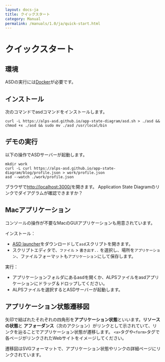 ```yaml
---
layout: docs-ja
title: クイックスタート
category: Manual
permalink: /manuals/1.0/ja/quick-start.html
---
```

# クイックスタート

## 環境

ASDの実行には[Docker](https://www.docker.com/products/docker-desktop)が必要です。

## インストール

次のコマンドでasdコマンドをインストールします。

```
curl -L https://alps-asd.github.io/app-state-diagram/asd.sh > ./asd && chmod +x ./asd && sudo mv ./asd /usr/local/bin
```

## デモの実行

以下の操作でASDサーバーが起動します。

```
mkdir work
curl -L curl https://alps-asd.github.io/app-state-diagram/blog/profile.json > work/profile.json
asd --watch ./work/profile.json
```

ブラウザで[http://localhost:3000/](http://localhost:3000/)を開きます。
Application State Diagramのリンクでダイアグラムが確認できますか？

## Macアプリケーション

コンソールの操作が不要なMacのGUIアプリケーションも用意されています。

インストール：

* [ASD launcher](https://github.com/alps-asd/asd-launcher/archive/master.zip)をダウンロードして`asd`スクリプトを開きます。
* スクリプトエディタで、`ファイル` > `書き出す..` を選択し、場所を`アプリケーション`、ファイルフォーマットも`アプリケーション`にして保存します。

実行：

* アプリケーションフォルダにあるasdを開くか、ALPSファイルをasdアプリケーションにドラッグ＆ドロップしてください。
* ALPSファイルを選択するとASDサーバーが起動します。

## アプリケーション状態遷移図

矢印で結ばれたそれぞれの四角形を**アプリケーション状態**といいます。**リソースの状態**と **アフォーダンス**（次のアクション）がリンクとして示されていて、リンクを辿ることでアプリケーション状態が遷移します。 `<a>`タグや`<form>`タグで各ページがリンクされたWebサイトをイメージしてください。

遷移図はSVGフォーマットで、アプリケーション状態やリンクの詳細ページにリンクされています。
